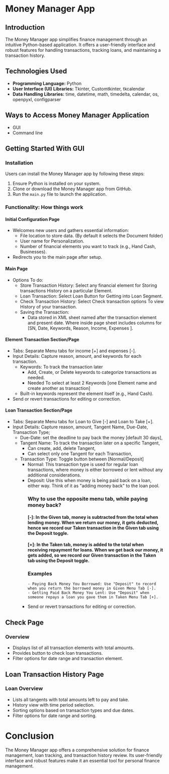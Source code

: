 # Money Manager App

## Introduction
The Money Manager app simplifies finance management through an intuitive Python-based application. It offers a user-friendly interface and robust features for handling transactions, tracking loans, and maintaining a transaction history.

## Technologies Used
- **Programming Language:** Python
- **User Interface (UI) Libraries:** Tkinter, Customtkinter, tkcalendar
- **Data Handling Libraries:** time, datetime, math, timedelta, calendar, os, openpyxl, configparser

## Ways to Access Money Manager Application
- GUI
- Command line

## Getting Started With GUI

### Installation
Users can install the Money Manager app by following these steps:
1. Ensure Python is installed on your system.
2. Clone or download the Money Manager app from GitHub.
3. Run the `main.py` file to launch the application.

### Functionality: How things work
#### Initial Configuration Page
- Welcomes new users and gathers essential information:
  - File location to store data. (By default it selects the Document folder)
  - User name for Personalization.
  - Number of financial elements you want to track (e.g., Hand Cash, Businesses).
- Redirects you to the main page after setup.

#### Main Page
- Options To do:
  - Store Transaction History: Select any financial element for Storing transactions History on a particular Element.
  - Loan Transaction: Select Loan Button for Getting into Loan Segment.
  - Check Transaction History: Select Check transaction options To view History of your transaction.
  - Saving the Transaction:
     - Data stored in XML sheet named after the transaction element and present date. Where inside page sheet includes columns for [SN, Date, Keywords, Reason, Income, Expenses ].

#### Element Transaction Section/Page
- Tabs: Separate Menu tabs for income [+] and expenses [-].
- Input Details: Capture reason, amount, and keywords for each transaction.
  - Keywords: To track the transaction later
    - Add, Create, or Delete keywords to categorize transactions as needed.
    - Needed To select at least 2 Keywords [one Element name and create another as transaction]
  - Built-in keywords represent the element itself (e.g., Hand Cash).
- Send or revert transactions for editing or correction.

#### Loan Transaction Section/Page
- Tabs: Separate Menu tabs for Loan to Give [-] and Loan to Take [+].
- Input Details: Capture reason, amount, Tangent Name, Due-Date, Transaction Type;
  - Due-Date: set the deadline to pay back the money [default 30 days],
  - Tangent Name: To track the transaction later on a specific Tangent,
    - Can create, add, delete Tangent,
    - Can select only one Tangent for each Transaction,
  - Transaction Type: Toggle button between [Normal/Deposit]
    - Normal: This transaction type is used for regular loan transactions, where money is either borrowed or lent without any additional considerations.
    - Deposit: Use this when money is being paid back on a loan, either way. Think of it as "adding money back" to the loan pool.
        ### Why to use the opposite menu tab, while paying money back? 
         #### [-]: In the Given tab, money is subtracted from the total when lending money. When we return our money, it gets deducted, hence we record our Taken transaction in the Given tab using the Deposit                           toggle.
         #### [+]: In the Taken tab, money is added to the total when receiving repayment for loans. When we get back our money, it gets added, so we record our Given transaction in the Taken tab using the                               Deposit toggle.
        ### Examples
          - Paying Back Money You Borrowed: Use "Deposit" to record when you return the borrowed money in Given Menu Tab [-].
          - Getting Paid Back Money You Lent: Use "Deposit" when someone repays a loan you gave them in Taken Menu Tab [+].
    - Send or revert transactions for editing or correction.


## Check Page
### Overview
- Displays list of all transaction elements with total amounts.
- Provides button to check loan transactions.
- Filter options for date range and transaction element.

## Loan Transaction History Page

### Loan Overview
- Lists all tangents with total amounts left to pay and take.
- History view with time period selection.
- Sorting options based on transaction types and due dates.
- Filter options for date range and sorting.

# Conclusion

The Money Manager app offers a comprehensive solution for finance management, loan tracking, and transaction history review. Its user-friendly interface and robust features make it an essential tool for personal finance management.
